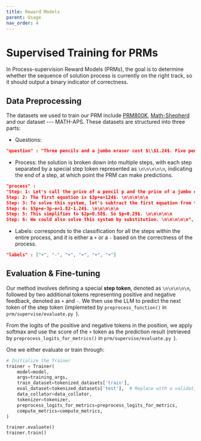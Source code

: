 ```yaml
---
title: Reward Models
parent: Usage
nav_order: 4
---
```



# Supervised Training for PRMs

In Process-supervision Reward Models (PRMs), the goal is to determine whether the sequence of solution process is currently on the right track, so it should output a binary indicator of correctness.

## Data Preprocessing

The datasets we used to train our PRM include [PRM800K](https://github.com/openai/prm800k), [Math-Shepherd](https://huggingface.co/datasets/peiyi9979/Math-Shepherd) and our dataset --- MATH-APS. These datasets are structured into three parts:

- Questions: 

```json
"question" : "Three pencils and a jumbo eraser cost $\\$1.24$. Five pencils and a jumbo eraser cost $\\$1.82$. No prices include tax. In cents, what is the cost of a pencil?"
```

- Process: the solution is broken down into multiple steps, with each step separated by a special step token represented as `\n\n\n\n\n`, indicating the end of a step, at which point the PRM can make predictions.

```json
"process" : 
"Step: 1: Let's call the price of a pencil p and the price of a jumbo eraser e. Then we can write two equations. \n\n\n\n\n
Step: 2: The first equation is $3p+e=124$. \n\n\n\n\n
Step: 3: To solve this system, let's subtract the first equation from the second equation. This will eliminate e. \n\n\n\n\n
Step: 4: $5p+e-3p-e=1.82-1.24$. \n\n\n\n\n
Step: 5: This simplifies to $2p=0.58$. So $p=0.29$. \n\n\n\n\n
Step: 6: We could also solve this system by substitution. \n\n\n\n\n",
```


- Labels: corresponds to the classification for all the steps within the entire process, and it is either a `+` or a `-` based on the correctness of the process.

```json
"labels" : ["+", "-", "+", "+", "+", "+"]
```


## Evaluation & Fine-tuning

Our method involves defining a special **step token**, denoted as `\n\n\n\n\n`, followed by
two additional tokens representing positive and negative feedback, denoted as `+` and `-`. We then use the LLM to predict the next token of the step token (implemeted by `preprocess_function()` in `prm/supervise/evaluate.py `). 

From the logits of the positive and negative tokens in the position, we apply softmax and use the score of the `+` token as the prediction result (retrieved by `preprocess_logits_for_metrics()` in `prm/supervise/evaluate.py `).

One we either evaluate or train through:
```python
# Initialize the Trainer
trainer = Trainer(
    model=model,
    args=training_args,
    train_dataset=tokenized_datasets['train'],
    eval_dataset=tokenized_datasets['test'],  # Replace with a validation set if available
    data_collator=data_collator,
    tokenizer=tokenizer,
    preprocess_logits_for_metrics=preprocess_logits_for_metrics,
    compute_metrics=compute_metrics,
)

trainer.evaluate()
trainer.train()
```
